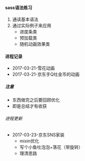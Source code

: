 #### sass语法练习
1. 通读基本语法
2. 通过实际例子来应用
    - 进度条类
    - 预加载类
    - 随机动画效果类

#### 进程记录
- 2017-03-21-雪花动画
- 2017-03-21-京东手Q吐金币的动画

##### 注意
- 东西做完之后要回顾优化
- 即是总结才有收获

###### 进程更新
- 2017-03-23-京东SNS家装
    - mixin优化
    - 写个小鱼吐泡泡+落花（带旋转）
    - 理清思路
